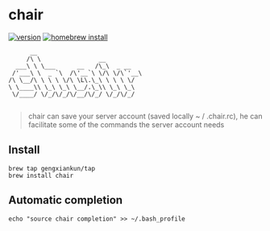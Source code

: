 # chair
[![version](https://img.shields.io/badge/version-5.1.1-blue.svg)]()
[![homebrew install](https://img.shields.io/badge/homebrew-install-brightgreen.svg)]()
```
      __                            
     /\ \                __         
  ___\ \ \___      __   /\_\  _ __  
 /'___\ \  _ `\  /\'__`\ \/\ \/\`'__\
/\ \__/\ \ \ \ \/\ \L\.\_\ \ \ \ \/ 
\ \____\\ \_\ \_\ \__/.\_\\ \_\ \_\ 
 \/____/ \/_/\/_/\/__/\/_/ \/_/\/_/ 
                                    
```
> chair can save your server account (saved locally ~ / .chair.rc), he can facilitate some of the commands the server account needs

## Install
```
brew tap gengxiankun/tap
brew install chair
```

## Automatic completion
`echo "source chair completion" >> ~/.bash_profile`
